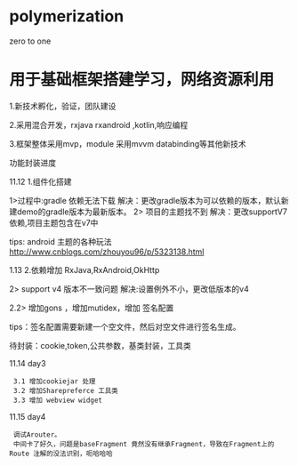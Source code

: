 # polymerization
zero to  one


# 用于基础框架搭建学习，网络资源利用
1.新技术孵化，验证，团队建设

2.采用混合开发，rxjava rxandroid ,kotlin,响应编程

3.框架整体采用mvp，module 采用mvvm databinding等其他新技术














功能封装进度


11.12 1.组件化搭建

   1>过程中:gradle 依赖无法下载
   解决：更改gradle版本为可以依赖的版本，默认新建demo的gradle版本为最新版本。
   2> 项目的主题找不到
   解决：更改supportV7依赖,项目主题包含在v7中

   tips: android 主题的各种玩法 http://www.cnblogs.com/zhouyou96/p/5323138.html




 1.13  2.依赖增加 RxJava,RxAndroid,OkHttp

   2> support v4 版本不一致问题
   解决:设置例外不小，更改低版本的v4

   2.2> 增加gons ，增加mutidex，增加 签名配置

   tips：签名配置需要新建一个空文件，然后对空文件进行签名生成。



   待封装：cookie,token,公共参数，基类封装，工具类


  11.14  day3

     3.1 增加cookiejar 处理
     3.2 增加Sharepreferce 工具类
     3.3 增加 webview widget

  11.15   day4

     调试Arouter。
     中间卡了好久，问题是baseFragment 竟然没有继承Fragment，导致在Fragment上的Route 注解的没法识别，呃哈哈哈